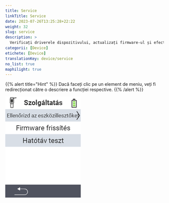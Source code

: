```yaml
---
title: Service
linkTitle: Service
date: 2023-07-26T13:25:28+22:22
weight: 32
slug: service
description: >
  Verificați driverele dispozitivului, actualizați firmware-ul și efectuați un test de rază
categorii: [Device]
etichete: [Device]
translationKey: device/service
no_list: true
maphilight: true
---
```

{{% alert title="Hint" %}}
Dacă faceți clic pe un element de meniu, veți fi redirecționat către o descriere a funcției respective.
{{% /alert %}}

<img src="menu.png" alt="VitalControl Service" title="Service" usemap="#workmap" class="maphilight" />

<map name="workmap">
  <area shape="rect" coords="2,42,238,82" alt="Verificați driverele dispozitivului" title="Instrucțiunile pentru verificarea driverelor dispozitivului dvs. pot fi găsite aici&#10;Click mouse: deschideți documentația" href="/en/docs/diagnosis/hardware/">
  <area shape="rect" coords="2,82,238,122" alt="Actualizare firmware" title="Instrucțiunile pentru actualizarea firmware-ului dvs. pot fi găsite aici&#10;Click mouse: deschideți documentația" href="/en/docs/firmware/update/">
  <area shape="rect" coords="2,122,238,162" alt="Test de rază" title="Instrucțiunile pentru efectuarea unui test de rază pot fi găsite aici&#10;Click mouse: deschideți documentația" href="/en/docs/diagnosis/rfid-scan/">

  <area shape="rect" coords="2,282,120,319" alt="Înapoi" title="Săriți înapoi la nivel&#10;Click mouse: deschideți documentația" href="/en/docs/device/">
</map>
